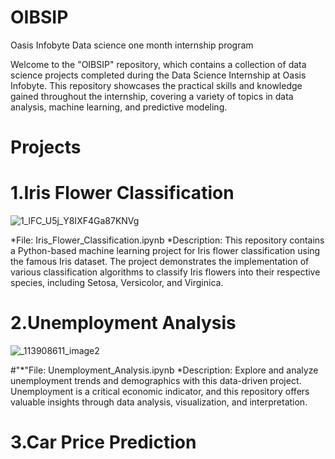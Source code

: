 # OIBSIP
Oasis Infobyte Data science one month internship program

Welcome to the "OIBSIP" repository, which contains a collection of data science projects completed during the Data Science Internship at Oasis Infobyte. This repository showcases the practical skills and knowledge gained throughout the internship, covering a variety of topics in data analysis, machine learning, and predictive modeling.

# Projects

# 1.Iris Flower Classification
![1_lFC_U5j_Y8IXF4Ga87KNVg](https://github.com/PurvaKaiwart/OIBSIP/assets/114017551/6c1790fe-04e3-4f0b-a77d-bd1f718af38b)


*File: Iris_Flower_Classification.ipynb 
*Description: This repository contains a Python-based machine learning project for Iris flower classification using the famous Iris dataset. The project demonstrates the implementation of various classification algorithms to classify Iris flowers into their respective species, including Setosa, Versicolor, and Virginica.

# 2.Unemployment Analysis
![_113908611_image2](https://github.com/PurvaKaiwart/OIBSIP/assets/114017551/dc4fa9f7-8710-4e07-bd22-ad785940de24)

   
#"*"File: Unemployment_Analysis.ipynb
*Description: Explore and analyze unemployment trends and demographics with this data-driven project. Unemployment is a critical economic indicator, and this repository offers valuable insights through data analysis, visualization, and interpretation.


# 3.Car Price Prediction
